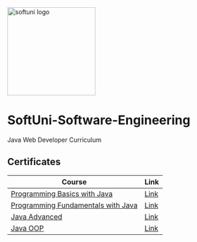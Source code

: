 <img src="https://upload.wikimedia.org/wikipedia/commons/7/76/Logo_Software_University_%28SoftUni%29_-_blue.png" alt="softuni logo" width="200" height="200">

# SoftUni-Software-Engineering 

Java Web Developer Curriculum

<h2>Certificates</h2>

| **Course**                                                            | **Link**                                                   |
| --------------------------------------------------------------------- | ---------------------------------------------------------- |
| <a href="https://softuni.bg/trainings/3741/programming-basics-with-java-april-2022" > Programming Basics with Java </a>         | <a href="https://softuni.bg/certificates/details/128057/379c3a16"> Link</a> |
| <a href="https://softuni.bg/trainings/3731/programming-fundamentals-with-java-may-2022" > Programming Fundamentals with Java </a> | <a href="https://softuni.bg/Certificates/Details/138496/5c935098"> Link</a> |
| <a href="https://softuni.bg/trainings/3844/java-advanced-september-2022" > Java Advanced </a> | <a href="https://softuni.bg/Certificates/Details/152233/4a714b63"> Link</a> |
| <a href="https://softuni.bg/trainings/3845/java-oop-october-2022" > Java OOP </a> | <a href="https://softuni.bg/Certificates/Details/150611/75d4edf3"> Link</a> |
